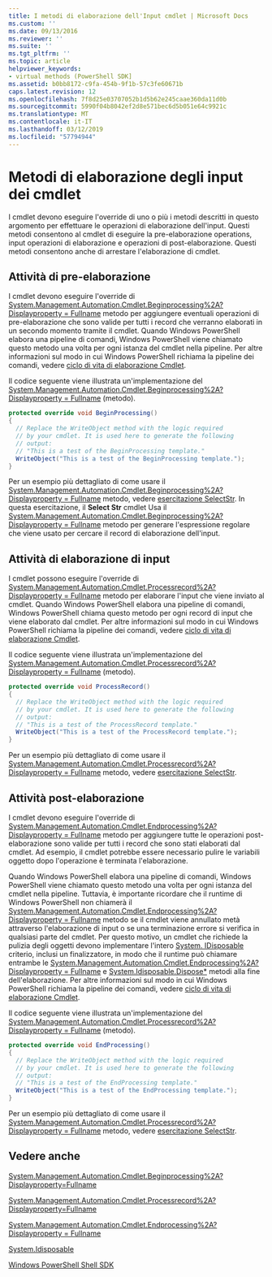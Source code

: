 ```yaml
---
title: I metodi di elaborazione dell'Input cmdlet | Microsoft Docs
ms.custom: ''
ms.date: 09/13/2016
ms.reviewer: ''
ms.suite: ''
ms.tgt_pltfrm: ''
ms.topic: article
helpviewer_keywords:
- virtual methods (PowerShell SDK]
ms.assetid: b0bb8172-c9fa-454b-9f1b-57c3fe60671b
caps.latest.revision: 12
ms.openlocfilehash: 7f8d25e03707052b1d5b62e245caae360da11d0b
ms.sourcegitcommit: 5990f04b8042ef2d8e571bec6d5b051e64c9921c
ms.translationtype: MT
ms.contentlocale: it-IT
ms.lasthandoff: 03/12/2019
ms.locfileid: "57794944"
---
```

# <a name="cmdlet-input-processing-methods"></a>Metodi di elaborazione degli input dei cmdlet

I cmdlet devono eseguire l'override di uno o più i metodi descritti in questo argomento per effettuare le operazioni di elaborazione dell'input. Questi metodi consentono al cmdlet di eseguire la pre-elaborazione operations, input operazioni di elaborazione e operazioni di post-elaborazione. Questi metodi consentono anche di arrestare l'elaborazione di cmdlet.

## <a name="pre-processing-tasks"></a>Attività di pre-elaborazione

I cmdlet devono eseguire l'override di [System.Management.Automation.Cmdlet.Beginprocessing%2A? Displayproperty = Fullname](/dotnet/api/system.management.automation.cmdlet.beginprocessing?view=powershellsdk-1.1.0) metodo per aggiungere eventuali operazioni di pre-elaborazione che sono valide per tutti i record che verranno elaborati in un secondo momento tramite il cmdlet. Quando Windows PowerShell elabora una pipeline di comandi, Windows PowerShell viene chiamato questo metodo una volta per ogni istanza del cmdlet nella pipeline. Per altre informazioni sul modo in cui Windows PowerShell richiama la pipeline dei comandi, vedere [ciclo di vita di elaborazione Cmdlet](https://msdn.microsoft.com/en-us/3202f55c-314d-4ac3-ad78-4c7ca72253c5).

Il codice seguente viene illustrata un'implementazione del [System.Management.Automation.Cmdlet.Beginprocessing%2A? Displayproperty = Fullname](/dotnet/api/system.management.automation.cmdlet.beginprocessing?view=powershellsdk-1.1.0) (metodo).

```csharp
protected override void BeginProcessing()
{
  // Replace the WriteObject method with the logic required
  // by your cmdlet. It is used here to generate the following
  // output:
  // "This is a test of the BeginProcessing template."
  WriteObject("This is a test of the BeginProcessing template.");
}
```

Per un esempio più dettagliato di come usare il [System.Management.Automation.Cmdlet.Beginprocessing%2A? Displayproperty = Fullname](/dotnet/api/system.management.automation.cmdlet.beginprocessing?view=powershellsdk-1.1.0) metodo, vedere [esercitazione SelectStr](./selectstr-tutorial.md). In questa esercitazione, il **Select Str** cmdlet Usa il [System.Management.Automation.Cmdlet.Beginprocessing%2A? Displayproperty = Fullname](/dotnet/api/system.management.automation.cmdlet.beginprocessing?view=powershellsdk-1.1.0) metodo per generare l'espressione regolare che viene usato per cercare il record di elaborazione dell'input.

## <a name="input-processing-tasks"></a>Attività di elaborazione di input

I cmdlet possono eseguire l'override di [System.Management.Automation.Cmdlet.Processrecord%2A? Displayproperty = Fullname](/dotnet/api/system.management.automation.cmdlet.processrecord?view=powershellsdk-1.1.0) metodo per elaborare l'input che viene inviato al cmdlet. Quando Windows PowerShell elabora una pipeline di comandi, Windows PowerShell chiama questo metodo per ogni record di input che viene elaborato dal cmdlet. Per altre informazioni sul modo in cui Windows PowerShell richiama la pipeline dei comandi, vedere [ciclo di vita di elaborazione Cmdlet](https://msdn.microsoft.com/en-us/3202f55c-314d-4ac3-ad78-4c7ca72253c5).

Il codice seguente viene illustrata un'implementazione del [System.Management.Automation.Cmdlet.Processrecord%2A? Displayproperty = Fullname](/dotnet/api/system.management.automation.cmdlet.processrecord?view=powershellsdk-1.1.0) (metodo).

```csharp
protected override void ProcessRecord()
{
  // Replace the WriteObject method with the logic required
  // by your cmdlet. It is used here to generate the following
  // output:
  // "This is a test of the ProcessRecord template."
  WriteObject("This is a test of the ProcessRecord template.");
}
```

Per un esempio più dettagliato di come usare il [System.Management.Automation.Cmdlet.Processrecord%2A? Displayproperty = Fullname](/dotnet/api/system.management.automation.cmdlet.processrecord?view=powershellsdk-1.1.0) metodo, vedere [esercitazione SelectStr](./selectstr-tutorial.md).

## <a name="post-processing-tasks"></a>Attività post-elaborazione

I cmdlet devono eseguire l'override di [System.Management.Automation.Cmdlet.Endprocessing%2A? Displayproperty = Fullname](/dotnet/api/system.management.automation.cmdlet.endprocessing?view=powershellsdk-1.1.0) metodo per aggiungere tutte le operazioni post-elaborazione sono valide per tutti i record che sono stati elaborati dal cmdlet. Ad esempio, il cmdlet potrebbe essere necessario pulire le variabili oggetto dopo l'operazione è terminata l'elaborazione.

Quando Windows PowerShell elabora una pipeline di comandi, Windows PowerShell viene chiamato questo metodo una volta per ogni istanza del cmdlet nella pipeline. Tuttavia, è importante ricordare che il runtime di Windows PowerShell non chiamerà il [System.Management.Automation.Cmdlet.Endprocessing%2A? Displayproperty = Fullname](/dotnet/api/system.management.automation.cmdlet.endprocessing?view=powershellsdk-1.1.0) metodo se il cmdlet viene annullato metà attraverso l'elaborazione di input o se una terminazione errore si verifica in qualsiasi parte del cmdlet. Per questo motivo, un cmdlet che richiede la pulizia degli oggetti devono implementare l'intero [System. IDisposable](/dotnet/api/System.IDisposable) criterio, inclusi un finalizzatore, in modo che il runtime può chiamare entrambe le [ System.Management.Automation.Cmdlet.Endprocessing%2A? Displayproperty = Fullname](/dotnet/api/system.management.automation.cmdlet.endprocessing?view=powershellsdk-1.1.0) e [System.Idisposable.Dispose*](/dotnet/api/System.IDisposable.Dispose) metodi alla fine dell'elaborazione. Per altre informazioni sul modo in cui Windows PowerShell richiama la pipeline dei comandi, vedere [ciclo di vita di elaborazione Cmdlet](https://msdn.microsoft.com/en-us/3202f55c-314d-4ac3-ad78-4c7ca72253c5).

Il codice seguente viene illustrata un'implementazione del [System.Management.Automation.Cmdlet.Processrecord%2A? Displayproperty = Fullname](/dotnet/api/system.management.automation.cmdlet.processrecord?view=powershellsdk-1.1.0) (metodo).

```csharp
protected override void EndProcessing()
{
  // Replace the WriteObject method with the logic required
  // by your cmdlet. It is used here to generate the following
  // output:
  // "This is a test of the EndProcessing template."
  WriteObject("This is a test of the EndProcessing template.");
}
```

Per un esempio più dettagliato di come usare il [System.Management.Automation.Cmdlet.Processrecord%2A? Displayproperty = Fullname](/dotnet/api/system.management.automation.cmdlet.processrecord?view=powershellsdk-1.1.0) metodo, vedere [esercitazione SelectStr](./selectstr-tutorial.md).

## <a name="see-also"></a>Vedere anche

[System.Management.Automation.Cmdlet.Beginprocessing%2A?Displayproperty=Fullname](/dotnet/api/system.management.automation.cmdlet.beginprocessing?view=powershellsdk-1.1.0)

[System.Management.Automation.Cmdlet.Processrecord%2A?Displayproperty=Fullname](/dotnet/api/system.management.automation.cmdlet.processrecord?view=powershellsdk-1.1.0)

[System.Management.Automation.Cmdlet.Endprocessing%2A? Displayproperty = Fullname](/dotnet/api/system.management.automation.cmdlet.endprocessing?view=powershellsdk-1.1.0)

[System.Idisposable](/dotnet/api/System.IDisposable)

[Windows PowerShell Shell SDK](../windows-powershell-reference.md)
